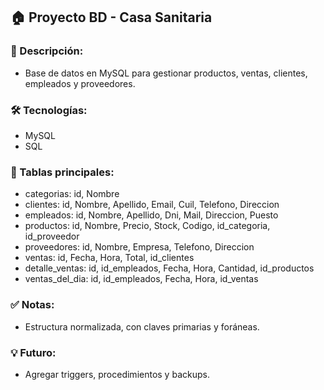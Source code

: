 ## 🏠 Proyecto BD - Casa Sanitaria

### 📌 Descripción:
- Base de datos en MySQL para gestionar productos, ventas, clientes, empleados y proveedores.

### 🛠️ Tecnologías:
- MySQL
- SQL

### 📂 Tablas principales:
- categorias: id, Nombre
- clientes: id, Nombre, Apellido, Email, Cuil, Telefono, Direccion
- empleados: id, Nombre, Apellido, Dni, Mail, Direccion, Puesto
- productos: id, Nombre, Precio, Stock, Codigo, id_categoria, id_proveedor
- proveedores: id, Nombre, Empresa, Telefono, Direccion
- ventas: id, Fecha, Hora, Total, id_clientes
- detalle_ventas: id, id_empleados, Fecha, Hora, Cantidad, id_productos
- ventas_del_dia: id, id_empleados, Fecha, Hora, id_ventas

### ✅ Notas:
- Estructura normalizada, con claves primarias y foráneas.

### 💡 Futuro:
- Agregar triggers, procedimientos y backups.
